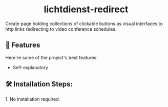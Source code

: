 <h1 align="center" id="title">lichtdienst-redirect</h1>

<p id="description">Create page holding collections of clickable buttons as visual interfaces to http links redirecting to video conference schedules.</p>

  
  
<h2>🧐 Features</h2>

Here're some of the project's best features:

*   Self-explanatory

<h2>🛠️ Installation Steps:</h2>

<p>1. No installation required.</p>
